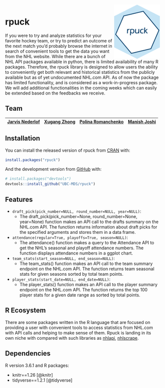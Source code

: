
<!-- README.md is generated from README.Rmd. Please edit that file -->

<img src="img/rpuck_logo.png" width="150" align = "right">

# rpuck

<!-- badges: start -->

<!-- badges: end -->

If you were to try and analyze statistics for your favorite hockey team,
or try to predict an outcome of the next match you’d probably browse the
internet in search of convenient tools to get the data you want from the
NHL website. While there are a bunch of NHL API packages available in
python, there is limited availability of many R packages. Therefore, the
rpuck library is designed to allow users the ability to conveniently get
both relevant and historical statistics from the publicly available but
as of yet undocumented NHL.com API. As of now the package has limited
functionality, and is considered as a work-in-progress package. We will add additional functionalities in the coming weeks which can easily be
extended based on the feedbacks we receive.

## Team

| [Jarvis Nederlof](https://github.com/jnederlo) | [Xugang Zhong](https://github.com/chuusan) | [Polina Romanchenko](https://github.com/PolinaRomanchenko) | [Manish Joshi](https://github.com/ManishPJoshi) |
| :--------------------------------------------: | :----------------------------------------: | :--------------------------------------------------------: | :---------------------------------------------: |

## Installation

You can install the released version of rpuck from
[CRAN](https://CRAN.R-project.org) with:

``` r
install.packages("rpuck")
```

And the development version from [GitHub](https://github.com/) with:

``` r
# install.packages("devtools")
devtools::install_github("UBC-MDS/rpuck")
```

## Features

  - `draft_pick(pick_number=NULL, round_number=NULL, year=NULL)`:
      - The draft\_pick(pick\_number=None, round\_number=None,
        year=None) function makes an API call to the drafts summary on
        the NHL.com API. The function returns information about draft
        picks for the specified arguments and stores them in a data
        frame.
  - `attendance(regular=True, playoffs=True, season=NULL)`:
      - The attendance() function makes a query to the Attendance API to
        get the NHL’s seasonal and playoff attendance numbers. The
        function displays attendance numbers in a ggplot chart.
  - `team_stats(start_season=NULL, end_season=NULL)`:
      - The team\_stats() function makes an API call to the team summary
        endpoint on the NHL.com API. The function returns team seasonal
        stats for given seasons sorted by total team points.
  - `player_stats(start_date=NULL, end_date=NULL)`:
      - The player\_stats() function makes an API call to the player
        summary endpoint on the NHL.com API. The function returns the
        top 100 player stats for a given date range as sorted by total
        points.

## R Ecosystem

There are some packages written in the R language that are focused on
providing a user with convenient tools to access statistics from NHL.com
with API calls and helping to make sense of them. Rpuck is landing in
its own niche with compared with such libraries as
[nhlapi](https://github.com/zamorarr/nhlapi),
[nhlscrape](https://cran.r-project.org/web/packages/nhlscrape/index.html).

## Dependencies

R version 3.6.1 and R packages:

  - knitr==1.26 \[@knitr\]
  - tidyverse==1.2.1 \[@tidyverse\]
